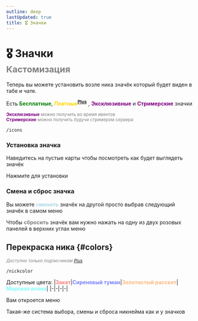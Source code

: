```yaml
---
outline: deep
lastUpdated: true
title: 🎖️ Значки
---
```


<Pill name="ML Create & Magic" link="./" icon="solar:archive-bold-duotone" color="#868dcc"  />

# 🎖️ Значки <br/> <span style="color: gray;"><sup> Кастомизация </sup></span>

Теперь вы можете установить возле ника значёк который будет виден в табе и чате.

Есть <span style="color: green;">**Бесплатные**</span>, <span style="color: gold;">**Платные<sup>[Plus<iconify-icon icon="simple-icons:boosty"  style="margin-bottom:-0.3rem;margin-right:0.10rem;margin:center;color: #f0662a"></iconify-icon>](/wiki/minelacs-plus)  </sup>**</span>, <span style="color: purple;">**Эксклюзивные**</span> и <span style="color: purple;">**Стримерские**</span> значки

<sup><span style="color: purple;">**Эксклюзивные**</span> <span style="color: gray;">можно получить во время ивентов</span> </sup><br/>
<sup><span style="color: purple;">**Стримерские**</span> <span style="color: gray;">можно получить будучи стримером сервера</span> </sup>

```
/icons
``` 

<!-- Вам откроется меню: 
<img src="/WIKI/ML-Create-N-Magic/NicknameCustom/icons-menu.png" style="display: inline; margin: 0 2px; vertical-align: middle; " />
![Начальное меню без платных или особых значков]() -->

### Установка значка
Наведитесь на пустые карты чтобы посмотреть как будет выглядеть значёк 

Нажмите для установки

<!-- ![Ник в табе](/WIKI/ML-Create-N-Magic/NicknameCustom/icon-preview-tab.png) -->

### Смена и сброс значка

Вы можете <span style="color: lightblue;">**сменить**</span> значёк на другой просто выбрав следующий значёк в самом меню

Чтобы <span style="color: gray;">**сбросить**</span> значёк вам нужно нажать на одну из двух розовых панелей в верхних углах меню

<!-- ![](/WIKI/ML-Create-N-Magic/NicknameCustom/icon-menu-clearicon.png) -->


## Перекраска ника {#colors}

*<span style="color: gray;"><sup> Доступно только подписчикам [Plus](/wiki/minelacs-plus) <iconify-icon icon="simple-icons:boosty"  style="margin-bottom:-0.3rem;margin-right:0.10rem;margin:center;color: #f0662a"></iconify-icon> </sup></span>*

```
/nickcolor
```

Доступные цвета:
|<span style="color: #fc7e7e;">**Закат**</span>|<span style="color: #7e82fc;">**Сиреневый туман**</span>|<span style="color: #fcb97e;">**Золотистый рассвет**</span>|<span style="color: #7efcfa;">**Морская волна**</span>|
|-|-|-|-|


Вам откроется меню

Такая-же система выбора, смены и сброса никнейма как и у значков

<!-- ![Меню](/WIKI/ML-Create-N-Magic/NicknameCustom/color-menu.png) -->



